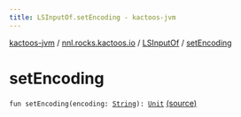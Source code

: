 ```yaml
---
title: LSInputOf.setEncoding - kactoos-jvm
---
```


[kactoos-jvm](../../index.html) / [nnl.rocks.kactoos.io](../index.html) / [LSInputOf](index.html) / [setEncoding](./set-encoding.html)

# setEncoding

`fun setEncoding(encoding: `[`String`](https://kotlinlang.org/api/latest/jvm/stdlib/kotlin/-string/index.html)`): `[`Unit`](https://kotlinlang.org/api/latest/jvm/stdlib/kotlin/-unit/index.html) [(source)](https://github.com/neonailol/kactoos/blob/master/kactoos-jvm/src/main/kotlin/nnl/rocks/kactoos/io/LSInputOf.kt#L104)